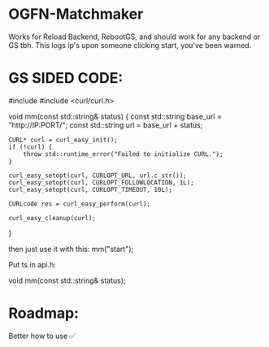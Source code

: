 # OGFN-Matchmaker
Works for Reload Backend, RebootGS, and should work for any backend or GS tbh. This logs ip's upon someone clicking start, you've been warned.
# GS SIDED CODE: 
#include <iostream>
#include <curl/curl.h>

void mm(const std::string& status) {
    const std::string base_url = "http://IP:PORT/";
    const std::string url = base_url + status;

    CURL* curl = curl_easy_init();
    if (!curl) {
        throw std::runtime_error("Failed to initialize CURL.");
    }

    curl_easy_setopt(curl, CURLOPT_URL, url.c_str());
    curl_easy_setopt(curl, CURLOPT_FOLLOWLOCATION, 1L);
    curl_easy_setopt(curl, CURLOPT_TIMEOUT, 10L);

    CURLcode res = curl_easy_perform(curl);

    curl_easy_cleanup(curl);
}

then just use it with this:
mm("start");

Put ts in api.h:

void mm(const std::string& status);


# Roadmap:
Better how to use ✅
